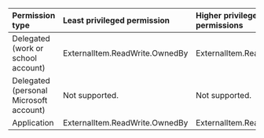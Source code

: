 |Permission type|Least privileged permission|Higher privileged permissions|
|:---|:---|:---|
|Delegated (work or school account)|ExternalItem.ReadWrite.OwnedBy|ExternalItem.ReadWrite.All|
|Delegated (personal Microsoft account)|Not supported.|Not supported.|
|Application|ExternalItem.ReadWrite.OwnedBy|ExternalItem.ReadWrite.All|

